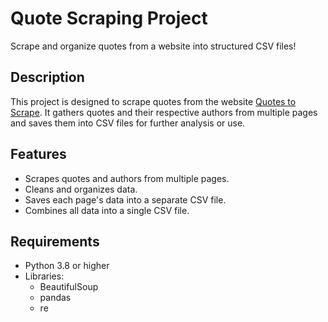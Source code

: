 # Quote Scraping Project
Scrape and organize quotes from a website into structured CSV files!

## Description
This project is designed to scrape quotes from the website [Quotes to Scrape](https://quotes.toscrape.com/). 
It gathers quotes and their respective authors from multiple pages and saves them into CSV files for further analysis or use.

## Features
- Scrapes quotes and authors from multiple pages.
- Cleans and organizes data.
- Saves each page's data into a separate CSV file.
- Combines all data into a single CSV file.

## Requirements
- Python 3.8 or higher
- Libraries:
  - BeautifulSoup
  - pandas
  - re
